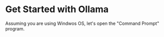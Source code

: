 # Get Started with Ollama

Assuming you are using Windwos OS, let's open the "Command Prompt" program. 

## 

